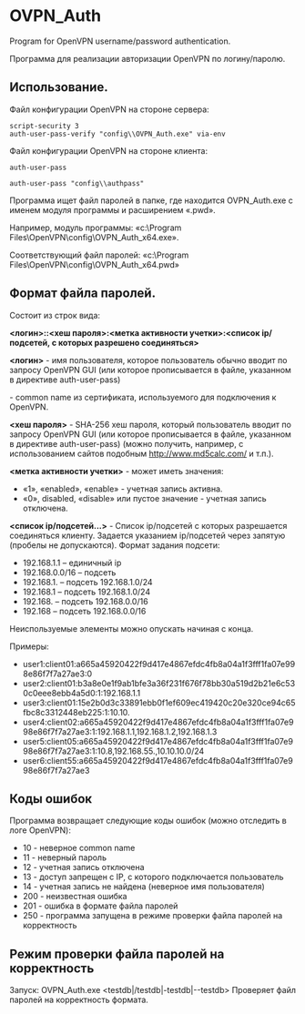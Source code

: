 # OVPN_Auth

Program for OpenVPN username/password authentication.

Программа для реализации авторизации OpenVPN по логину/паролю.


## Использование.

Файл конфигурации OpenVPN на стороне сервера:
```
script-security 3
auth-user-pass-verify "config\\OVPN_Auth.exe" via-env
```

Файл конфигурации OpenVPN на стороне клиента:
```
auth-user-pass
```

```
auth-user-pass "config\\authpass"
```


Программа ищет файл паролей в папке, где находится OVPN_Auth.exe с именем модуля программы и расширением «.pwd».

Например, модуль программы: «c:\Program Files\OpenVPN\config\OVPN_Auth_x64.exe».

Соответствующий файл паролей: «c:\Program Files\OpenVPN\config\OVPN_Auth_x64.pwd»



## Формат файла паролей.

Состоит из строк вида:

**<логин>:<common name>:<хеш пароля>:<метка активности учетки>:<список ip/подсетей, с которых разрешено соединяться>**

**<логин>** - имя пользователя, которое пользователь обычно вводит по запросу OpenVPN GUI (или которое прописывается в файле, указанном в директиве auth-user-pass)

**<common name>** - common name из сертификата, используемого для подключения к OpenVPN.

**<хеш пароля>** - SHA-256 хеш пароля, который пользователь вводит по запросу OpenVPN GUI (или которое прописывается в файле, указанном в директиве auth-user-pass)
(можно получить, например, с использованием сайтов подобным http://www.md5calc.com/ и т.п.).

**<метка активности учетки>** - может иметь значения:
* «1», «enabled», «enable» - учетная запись активна.
* «0», disabled, «disable» или пустое значение - учетная запись отключена.

**<список ip/подсетей...>** - Список ip/подсетей с которых разрешается соединяться клиенту.
Задается указанием ip/подсетей через запятую (пробелы не допускаются).
Формат задания подсети:
* 192.168.1.1 – единичный ip
* 192.168.0.0/16 – подсеть
* 192.168.1. – подсеть 192.168.1.0/24
* 192.168.1 – подсеть 192.168.1.0/24
* 192.168. – подсеть 192.168.0.0/16
* 192.168 – подсеть 192.168.0.0/16

Неиспользуемые элементы можно опускать начиная с конца.


Примеры:

* user1:client01:a665a45920422f9d417e4867efdc4fb8a04a1f3fff1fa07e998e86f7f7a27ae3:0
* user2:client01:b3a8e0e1f9ab1bfe3a36f231f676f78bb30a519d2b21e6c530c0eee8ebb4a5d0:1:192.168.1.1
* user3:client01:15e2b0d3c33891ebb0f1ef609ec419420c20e320ce94c65fbc8c3312448eb225:1:10.10.
* user4:client02:a665a45920422f9d417e4867efdc4fb8a04a1f3fff1fa07e998e86f7f7a27ae3:1:192.168.1.1,192.168.1.2,192.168.1.3
* user5:client05:a665a45920422f9d417e4867efdc4fb8a04a1f3fff1fa07e998e86f7f7a27ae3:1:10.8,192.168.55.,10.10.10.0/24
* user6:client55:a665a45920422f9d417e4867efdc4fb8a04a1f3fff1fa07e998e86f7f7a27ae3



## Коды ошибок

Программа возвращает следующие коды ошибок (можно отследить в логе OpenVPN):
* 10 - неверное common name
* 11 - неверный пароль
* 12 - учетная запись отключена
* 13 - доступ запрещен с IP, с которого подключается пользователь
* 14 - учетная запись не найдена (неверное имя пользователя)
* 200 - неизвестная ошибка
* 201 - ошибка в формате файла паролей
* 250 - программа запущена в режиме проверки файла паролей на корректность



## Режим проверки файла паролей на корректность

Запуск: OVPN_Auth.exe <testdb|/testdb|-testdb|--testdb>
Проверяет файл паролей на корректность формата.

